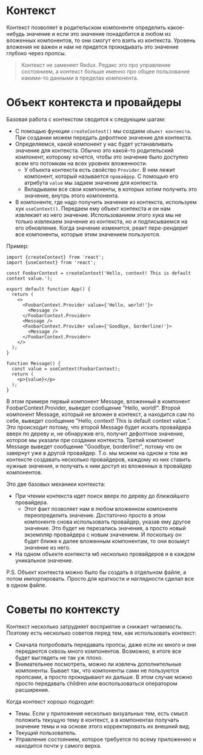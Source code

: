 # Контекст

Контекст позволяет в родительском компоненте определить какое-нибудь значение и если это значение понадобится в любом из вложенных компонентов, то они смогут его взять из контекста. Уровень вложения не важен и нам не придется прокидывать это значение глубоко через пропсы.

> Контекст не заменяет Redux. Редакс это про управление состоянием, а контекст больше именно про общее пользование какими-то данными в пределах компонента.

# Объект контекста и провайдеры

Базовая работа с контекстом сводится к следующим шагам:

* С помощью функции `createContext()` мы создаем `объект контекста`. При создании можем передать дефолтное значение для контекста.
* Определяемся, какой компонент у нас будет устанавливать значение для контекста. Обычно это какой-то родительский компонент, которому хочется, чтобы это значение было доступно всем его потомкам на всех уровнях вложенности.
  * У объекта контекста есть свойство `Provider`.  В нем лежит компонент, который называется `провайдер`. С помощью его атрибута `value` мы задаем значение для контекста.
  * Вкладываем все свои компоненты, в которых хотим получить это значение, внутрь этого компонента.
* В компоненте, где надо получить значение из контекста, используем хук `useContext()`. Передаем ему объект контекста и он нам извлекает из него значение. Использованием этого хука мы не только извлекаем значение из контекста, но и подписываемся на его обновление. Когда значение изменится, реакт пере-рендерит все компоненты, которые этим значением пользуются.

Пример:

```react
import {createContext} from 'react';
import {useContext} from 'react';

const FoobarContext = createContext('Hello, context! This is default context value.');

export default function App() {
  return (
    <>
      <FoobarContext.Provider value={'Hello, world!'}>
        <Message />
      </FoobarContext.Provider>
      <Message />
      <FoobarContext.Provider value={'Goodbye, borderline!'}>
        <Message />
      </FoobarContext.Provider>
    </>
  );
}

function Message() {
  const value = useContext(FoobarContext);
  return (
    <p>{value}</p>
  );
}
```

В этом примере первый компонент Message, вложенный в компонент FoobarContext.Provider, выведет сообщение "Hello, world!". Второй компонент Message, который не вложен в контекст, а находится сам по себе, выведет сообщение "Hello, context! This is default context value.". Это происходит потому, что второй Message будет искать провайдера вверх по дереву и, не обнаружив его, получит дефолтное значение, которое мы указали при создании контекста. Третий компонент Message выведет сообщение "Goodbye, borderline!", потому что он завернут уже в другой провайдер. Т.о. мы можем на одном и том же контексте создавать несколько провайдеров, каждому из них ставить нужные значения, и получать к ним доступ из вложенных в провайдер компонентов.

Это две базовых механики контекста:

* При чтении контекста идет поиск вверх по дереву до *ближайшего* провайдера.
  * Этот факт позволяет нам в любом вложенном компоненте переопределить значение. Достаточно просто в этом компоненте снова использовать провайдер, указав ему другое значение. Это будет не перезапись значения, а просто новый экземпляр провайдера с новым значением. И поскольку он будет ближе к далее вложенным компонентам, то они возьмут значение из него.
* На одном объекте контекста мб несколько провайдеров и в каждом уникальное значение.

P.S. Объект контекста можно было бы создать в отдельном файле, а потом импортировать. Просто для краткости и наглядности сделал все в одном файле.

# Советы по контексту

Контекст несколько затрудняет восприятие и снижает читаемость. Поэтому есть несколько советов перед тем, как использовать контекст:

* Сначала попробовать передавать пропсы, даже если их много и они передаются сквозь много компонентов. Возможно, в итоге все будет выглядеть не так уж плохо.
* Внимательнее посмотреть, можно ли извлечь дополнительные компоненты. Бывает так, что компоненты сами не пользуются пропсами, а просто прокидывают их дальше. В этом случае можно просто передавать children или воспользоваться оператором расширения.

Когда контекст хорошо подходит:

* Темы. Если у приложения несколько визуальных тем, есть смысл положить текущую тему в контекст, а в компонентах получать значение темы и на основе этого корректировать их внешний вид.
* Текущий пользователь.
* Управление состоянием, которое требуется по всему приложению и находится почти у самого верха.